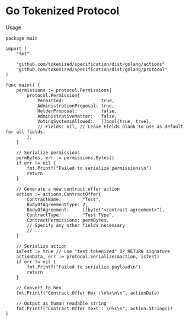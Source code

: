 # Go Tokenized Protocol

Usage

    package main

    import (
        "fmt"

        "github.com/tokenized/specification/dist/golang/actions"
        "github.com/tokenized/specification/dist/golang/protocol"
    )

    func main() {
        permissions := protocol.Permissions{
            protocol.Permission{
                Permitted:              true,
                AdministrationProposal: true,
                HolderProposal:         false,
                AdministrativeMatter:   false,
                VotingSystemsAllowed:   []bool{true, true},
                // Fields: nil, // Leave Fields blank to use as default for all fields.
            },
        }

        // Serialize permissions
        permBytes, err := permissions.Bytes()
        if err != nil {
            fmt.Printf("Failed to serialize permissions\n")
            return
        }

        // Generate a new contract offer action
        action := actions.ContractOffer{
            ContractName:        "Test",
            BodyOfAgreementType: 2,
            BodyOfAgreement:     []byte("<contract agreement>"),
            ContractType:        "Test Type",
            ContractPermissions: permBytes,
            // Specify any other fields necessary
            // ...
        }

        // Serialize action
        isTest := true // use "test.tokenized" OP_RETURN signature
        actionData, err := protocol.Serialize(&action, isTest)
        if err != nil {
            fmt.Printf("Failed to serialize payload\n")
            return
        }

        // Convert to hex
        fmt.Printf("Contract Offer Hex :\n%x\n\n", actionData)

        // Output as human readable string
        fmt.Printf("Contract Offer text : \n%s\n", action.String())
    }
